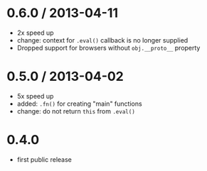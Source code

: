
0.6.0 / 2013-04-11
==================

  * 2x speed up
  * change: context for `.eval()` callback is no longer supplied
  * Dropped support for browsers without `obj.__proto__` property

0.5.0 / 2013-04-02
==================

  * 5x speed up
  * added: `.fn()` for creating "main" functions
  * change: do not return `this` from `.eval()`

0.4.0
==================

  * first public release
